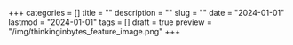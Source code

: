+++
categories = []
title = ""
description = ""
slug = ""
date = "2024-01-01"
lastmod = "2024-01-01"
tags = []
draft = true
preview = "/img/thinkinginbytes_feature_image.png"
+++
